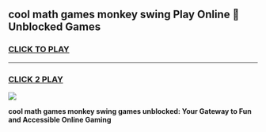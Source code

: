 
## cool math games monkey swing Play Online 👋 Unblocked Games
<h3>
<a href="https://news.freeplayer.one?title=cool_math_games_monkey_swing&ref=17CMG">CLICK TO PLAY</a></h3>
<hr>

<h3>
<a href="https://news.freeplayer.one?title=cool_math_games_monkey_swing&ref=17CMG">CLICK 2 PLAY</a>
  
</h3>

<a href="https://news.freeplayer.one?title=cool_math_games_monkey_swing&ref=17CMG/"><img src="https://clearcache.store/games.png"></a>


**cool math games monkey swing games unblocked: Your Gateway to Fun and Accessible Online Gaming**
